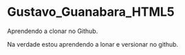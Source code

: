 # Gustavo_Guanabara_HTML5
 Aprendendo a clonar no Github.

 Na verdade estou aprendendo a lonar e versionar no github.

